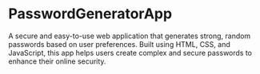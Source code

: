 # PasswordGeneratorApp
A secure and easy-to-use web application that generates strong, random passwords based on user preferences. Built using HTML, CSS, and JavaScript, this app helps users create complex and secure passwords to enhance their online security.
